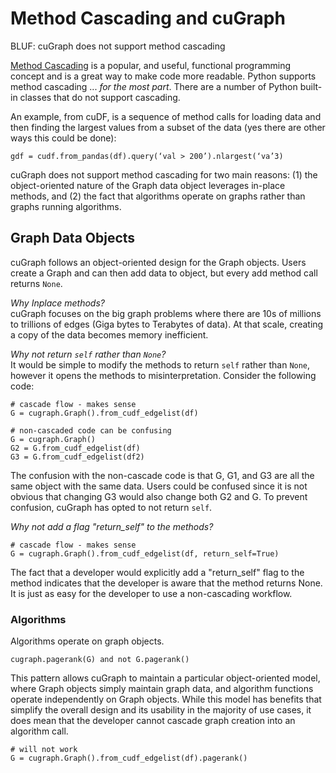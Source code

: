 
# Method Cascading and cuGraph

BLUF: cuGraph does not support method cascading

[Method Cascading](https://en.wikipedia.org/wiki/Method_cascading) is a popular, and useful, functional programming concept and is a great way to make code more readable.  Python supports method cascading ... _for the most part_.  There are a number of Python built-in classes that do not support cascading. 

An example, from cuDF, is a sequence of method calls for  loading data and then finding the largest values from a subset of the data (yes there are other ways this could be done):

```
gdf = cudf.from_pandas(df).query(‘val > 200’).nlargest(‘va’3)
```

cuGraph does not support method cascading for two main reasons: (1) the object-oriented nature of the Graph data object leverages in-place methods, and (2) the fact that algorithms operate on graphs rather than graphs running algorithms.  

## Graph Data Objects
cuGraph follows an object-oriented design for the Graph objects.  Users create a Graph and can then add data to object, but every add method call returns `None`.  

_Why Inplace methods?_ <br>
cuGraph focuses on the big graph problems where there are 10s of millions to trillions of edges (Giga bytes to Terabytes of data). At that scale, creating a copy of the data becomes memory inefficient.  

_Why not return `self` rather than `None`?_<br>
It would be simple to modify the methods to return `self` rather than `None`, however it opens the methods to misinterpretation.  Consider the following code:

```
# cascade flow - makes sense
G = cugraph.Graph().from_cudf_edgelist(df)

# non-cascaded code can be confusing
G = cugraph.Graph()
G2 = G.from_cudf_edgelist(df)
G3 = G.from_cudf_edgelist(df2)
```
The confusion with the non-cascade code is that G, G1, and G3 are all the same object with the same data.   Users could be confused since it is not obvious that changing G3 would also change both G2 and G.  To prevent confusion, cuGraph has opted to not return `self`.

_Why not add a flag "return_self" to the methods?_<br>
```
# cascade flow - makes sense
G = cugraph.Graph().from_cudf_edgelist(df, return_self=True)
```
The fact that a developer would explicitly add a "return_self" flag to the method indicates that the developer is aware that the method returns None. It is just as easy for the developer to use a non-cascading workflow.

### Algorithms
Algorithms operate on graph objects.
```
cugraph.pagerank(G) and not G.pagerank()
```
This pattern allows cuGraph to maintain a particular object-oriented model, where Graph objects simply maintain graph data, and algorithm functions operate independently on Graph objects. While this model has benefits that simplify the overall design and its usability in the majority of use cases, it does mean that the developer cannot cascade graph creation into an algorithm call.

```
# will not work
G = cugraph.Graph().from_cudf_edgelist(df).pagerank()
```
